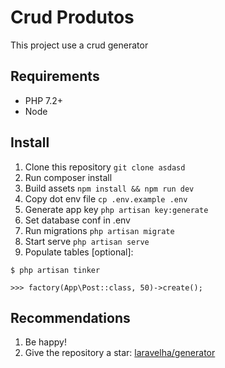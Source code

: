 # Crud Produtos

This project use a crud generator 

## Requirements
* PHP 7.2+
* Node

## Install
1. Clone this repository `git clone asdasd`
1. Run composer install
1. Build assets `npm install && npm run dev`
1. Copy dot env file `cp .env.example .env`
1. Generate app key `php artisan key:generate`
1. Set database conf in .env
1. Run migrations `php artisan migrate`
1. Start serve `php artisan serve`
1. Populate tables [optional]:
```shell script
$ php artisan tinker

>>> factory(App\Post::class, 50)->create();
```
## Recommendations
1. Be happy!
2. Give the repository a star: [laravelha/generator](https://github.com/laravelha/generator)
